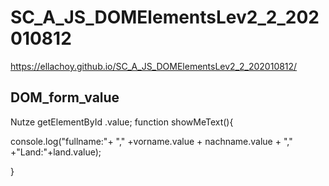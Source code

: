 # SC_A_JS_DOMElementsLev2_2_202010812
https://ellachoy.github.io/SC_A_JS_DOMElementsLev2_2_202010812/
## DOM_form_value
Nutze
getElementById
.value;
function showMeText(){
 
  console.log("fullname:"+ "," +vorname.value + nachname.value + "," +"Land:"+land.value);
    
}
